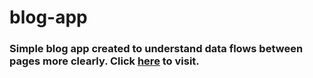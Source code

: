 # blog-app
### Simple blog app created to understand data flows between pages more clearly. Click [here](https://damp-wildwood-22322.herokuapp.com/) to visit.
